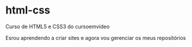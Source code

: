 # html-css
Curso de HTML5 e CSS3 do cursoemvideo

Esrou aprendendo a criar sites e agora vou gerenciar os meus repositórios
